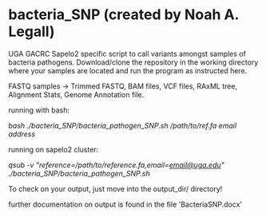 # bacteria_SNP (created by Noah A. Legall)
UGA GACRC Sapelo2 specific script to call variants amongst samples of bacteria pathogens.
Download/clone the repository in the working directory where your samples are located and run the program as instructed here.

FASTQ samples -> Trimmed FASTQ, BAM files, VCF files, RAxML tree, Alignment Stats, Genome Annotation file.

running with bash:

_bash ./bacteria_SNP/bacteria_pathogen_SNP.sh /path/to/ref.fa email address_

running on sapelo2 cluster:

_qsub -v "reference=/path/to/reference.fa,email=email@uga.edu" ./bacteria_SNP/bacteria_pathogen_SNP.sh_

To check on your output, just move into the output_dir/ directory!

further documentation on output is found in the file 'BacteriaSNP.docx'
